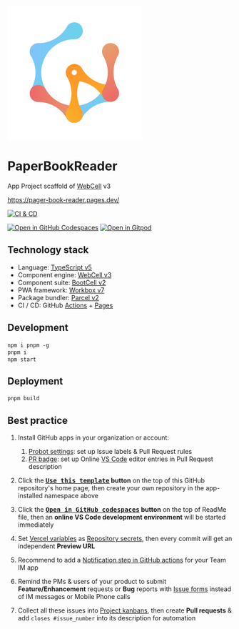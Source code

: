 ![](src/image/WebCell-0.png)

# PaperBookReader

App Project scaffold of [WebCell][1] v3

https://pager-book-reader.pages.dev/

[![CI & CD](https://github.com/Open-Source-Bazaar/PaperBookReader/actions/workflows/main.yml/badge.svg)][2]

[![Open in GitHub Codespaces](https://github.com/codespaces/badge.svg)][3]
[![Open in Gitpod](https://gitpod.io/button/open-in-gitpod.svg)][4]

## Technology stack

-   Language: [TypeScript v5][5]
-   Component engine: [WebCell v3][1]
-   Component suite: [BootCell v2][7]
-   PWA framework: [Workbox v7][8]
-   Package bundler: [Parcel v2][9]
-   CI / CD: GitHub [Actions][10] + [Pages][11]

## Development

```shell
npm i pnpm -g
pnpm i
npm start
```

## Deployment

```shell
pnpm build
```

## Best practice

1.  Install GitHub apps in your organization or account:

    1.  [Probot settings][12]: set up Issue labels & Pull Request rules
    2.  [PR badge][13]: set up Online [VS Code][14] editor entries in Pull Request description

2.  Click the **[<kbd>Use this template</kbd>][15] button** on the top of this GitHub repository's home page, then create your own repository in the app-installed namespace above

3.  Click the **[<kbd>Open in GitHub codespaces</kbd>][3] button** on the top of ReadMe file, then an **online VS Code development environment** will be started immediately

4.  Set [Vercel variables][16] as [Repository secrets][17], then every commit will get an independent **Preview URL**

5.  Recommend to add a [Notification step in GitHub actions][18] for your Team IM app

6.  Remind the PMs & users of your product to submit **Feature/Enhancement** requests or **Bug** reports with [Issue forms][19] instead of IM messages or Mobile Phone calls

7.  Collect all these issues into [Project kanbans][20], then create **Pull requests** & add `closes #issue_number` into its description for automation

[1]: https://web-cell.dev/
[2]: https://github.com/Open-Source-Bazaar/PaperBookReader/actions/workflows/main.yml
[3]: https://codespaces.new/Open-Source-Bazaar/PaperBookReader
[4]: https://gitpod.io/?autostart=true#https://github.com/Open-Source-Bazaar/PaperBookReader
[5]: https://typescriptlang.org/
[7]: https://bootstrap.web-cell.dev/
[8]: https://developers.google.com/web/tools/workbox
[9]: https://parceljs.org/
[10]: https://github.com/features/actions
[11]: https://pages.github.com/
[12]: https://github.com/apps/settings
[13]: https://pullrequestbadge.com/
[14]: https://code.visualstudio.com/
[15]: https://github.com/new?template_name=PaperBookReader&template_owner=EasyWebApp
[16]: https://github.com/Open-Source-Bazaar/PaperBookReader/blob/eaa710bc8d737a52bf726ebe339e2a29db7e3e04/.github/workflows/main.yml#L9-L11
[17]: https://github.com/Open-Source-Bazaar/PaperBookReader/settings/secrets/actions
[18]: https://github.com/kaiyuanshe/kaiyuanshe.github.io/blob/bb4675a56bf1d6b207231313da5ed0af7cf0ebd6/.github/workflows/pull-request.yml#L32-L56
[19]: https://github.com/Open-Source-Bazaar/PaperBookReader/issues/new/choose
[20]: https://github.com/Open-Source-Bazaar/PaperBookReader/projects
